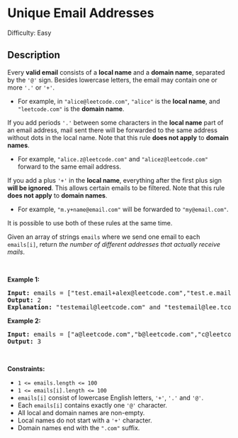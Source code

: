 # Unique Email Addresses

Difficulty: Easy
## Description
<p>Every <strong>valid email</strong> consists of a <strong>local name</strong> and a <strong>domain name</strong>, separated by the <code>'@'</code> sign. Besides lowercase letters, the email may contain one or more <code>'.'</code> or <code>'+'</code>.</p>
<ul>
<li>For example, in <code>"alice@leetcode.com"</code>, <code>"alice"</code> is the <strong>local name</strong>, and <code>"leetcode.com"</code> is the <strong>domain name</strong>.</li>
</ul>
<p>If you add periods <code>'.'</code> between some characters in the <strong>local name</strong> part of an email address, mail sent there will be forwarded to the same address without dots in the local name. Note that this rule <strong>does not apply</strong> to <strong>domain names</strong>.</p>
<ul>
<li>For example, <code>"alice.z@leetcode.com"</code> and <code>"alicez@leetcode.com"</code> forward to the same email address.</li>
</ul>
<p>If you add a plus <code>'+'</code> in the <strong>local name</strong>, everything after the first plus sign <strong>will be ignored</strong>. This allows certain emails to be filtered. Note that this rule <strong>does not apply</strong> to <strong>domain names</strong>.</p>
<ul>
<li>For example, <code>"m.y+name@email.com"</code> will be forwarded to <code>"my@email.com"</code>.</li>
</ul>
<p>It is possible to use both of these rules at the same time.</p>
<p>Given an array of strings <code>emails</code> where we send one email to each <code>emails[i]</code>, return <em>the number of different addresses that actually receive mails</em>.</p>
<p> </p>
<p><strong class="example">Example 1:</strong></p>
<pre><strong>Input:</strong> emails = ["test.email+alex@leetcode.com","test.e.mail+bob.cathy@leetcode.com","testemail+david@lee.tcode.com"]
<strong>Output:</strong> 2
<strong>Explanation:</strong> "testemail@leetcode.com" and "testemail@lee.tcode.com" actually receive mails.
</pre>
<p><strong class="example">Example 2:</strong></p>
<pre><strong>Input:</strong> emails = ["a@leetcode.com","b@leetcode.com","c@leetcode.com"]
<strong>Output:</strong> 3
</pre>
<p> </p>
<p><strong>Constraints:</strong></p>
<ul>
<li><code>1 &lt;= emails.length &lt;= 100</code></li>
<li><code>1 &lt;= emails[i].length &lt;= 100</code></li>
<li><code>emails[i]</code> consist of lowercase English letters, <code>'+'</code>, <code>'.'</code> and <code>'@'</code>.</li>
<li>Each <code>emails[i]</code> contains exactly one <code>'@'</code> character.</li>
<li>All local and domain names are non-empty.</li>
<li>Local names do not start with a <code>'+'</code> character.</li>
<li>Domain names end with the <code>".com"</code> suffix.</li>
</ul>
